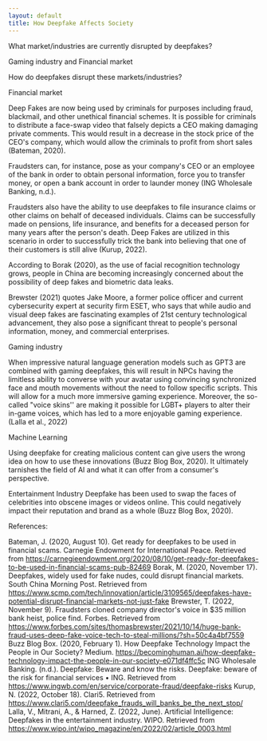 ```yaml
---
layout: default
title: How Deepfake Affects Society
---
```


What market/industries are currently disrupted by deepfakes?

Gaming industry and Financial market

How do deepfakes disrupt these markets/industries?

Financial market

Deep Fakes are now being used by criminals for purposes including fraud, blackmail, and other unethical financial schemes. It is possible for criminals to distribute a face-swap video that falsely depicts a CEO making damaging private comments. This would result in a decrease in the stock price of the CEO's company, which would allow the criminals to profit from short sales (Bateman, 2020).

Fraudsters can, for instance, pose as your company's CEO or an employee of the bank in order to obtain personal information, force you to transfer money, or open a bank account in order to launder money (ING Wholesale Banking, n.d.).

Fraudsters also have the ability to use deepfakes to file insurance claims or other claims on behalf of deceased individuals. Claims can be successfully made on pensions, life insurance, and benefits for a deceased person for many years after the person's death. Deep Fakes are utilized in this scenario in order to successfully trick the bank into believing that one of their customers is still alive (Kurup, 2022).

According to Borak (2020), as the use of facial recognition technology grows, people in China are becoming increasingly concerned about the possibility of deep fakes and biometric data leaks. 

Brewster (2021) quotes Jake Moore, a former police officer and current cybersecurity expert at security firm ESET, who says that while audio and visual deep fakes are fascinating examples of 21st century technological advancement, they also pose a significant threat to people's personal information, money, and commercial enterprises.

Gaming industry

When impressive natural language generation models such as GPT3 are combined with gaming deepfakes, this will result in NPCs having the limitless ability to converse with your avatar using convincing synchronized face and mouth movements without the need to follow specific scripts. This will allow for a much more immersive gaming experience. Moreover, the so-called "voice skins'' are making it possible for LGBT+ players to alter their in-game voices, which has led to a more enjoyable gaming experience. (Lalla et al., 2022)

Machine Learning

Using deepfake for creating malicious content can give users the wrong idea on how to use these innovations (Buzz Blog Box, 2020). It ultimately tarnishes the field of AI and what it can offer from a consumer's perspective.

Entertainment Industry
Deepfake has been used to swap the faces of celebrities into obscene images or videos online. This could negatively impact their reputation and brand as a whole (Buzz Blog Box, 2020).



References: 

Bateman, J. (2020, August 10). Get ready for deepfakes to be used in financial scams. Carnegie Endowment for International Peace. Retrieved from https://carnegieendowment.org/2020/08/10/get-ready-for-deepfakes-to-be-used-in-financial-scams-pub-82469
Borak, M. (2020, November 17). Deepfakes, widely used for fake nudes, could disrupt financial markets. South China Morning Post. Retrieved from https://www.scmp.com/tech/innovation/article/3109565/deepfakes-have-potential-disrupt-financial-markets-not-just-fake
Brewster, T. (2022, November 9). Fraudsters cloned company director's voice in $35 million bank heist, police find. Forbes. Retrieved from https://www.forbes.com/sites/thomasbrewster/2021/10/14/huge-bank-fraud-uses-deep-fake-voice-tech-to-steal-millions/?sh=50c4a4bf7559
Buzz Blog Box. (2020, February 1). How Deepfake Technology Impact the People in Our Society? Medium. https://becominghuman.ai/how-deepfake-technology-impact-the-people-in-our-society-e071df4ffc5c
ING Wholesale Banking. (n.d.). Deepfake: Beware and know the risks. Deepfake: beware of the risk for financial services • ING. Retrieved from https://www.ingwb.com/en/service/corporate-fraud/deepfake-risks
Kurup, N. (2022, October 18). Clari5. Retrieved from https://www.clari5.com/deepfake_frauds_will_banks_be_the_next_stop/
Lalla, V., Mitrani, A., & Harned, Z. (2022, June). Artificial Intelligence: Deepfakes in the entertainment industry. WIPO. Retrieved from https://www.wipo.int/wipo_magazine/en/2022/02/article_0003.html 
